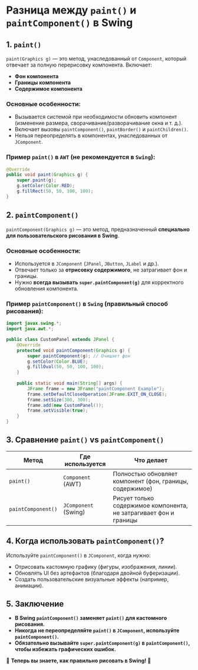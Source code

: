 # Разница между `paint()` и `paintComponent()` в Swing

## 1. `paint()`
`paint(Graphics g)` — это метод, унаследованный от `Component`, который отвечает за полную перерисовку компонента. Включает:
- **Фон компонента**
- **Границы компонента**
- **Содержимое компонента**

### Основные особенности:
- Вызывается системой при необходимости обновить компонент (изменение размера, сворачивание/разворачивание окна и т. д.).
- Включает вызовы `paintComponent()`, `paintBorder()` и `paintChildren()`.
- Нельзя переопределять в компонентах, унаследованных от `JComponent`.

### Пример `paint()` в `AWT` (не рекомендуется в `Swing`):
```java
@Override
public void paint(Graphics g) {
    super.paint(g);
    g.setColor(Color.RED);
    g.fillRect(50, 50, 100, 100);
}
```

## 2. `paintComponent()`
`paintComponent(Graphics g)` — это метод, предназначенный **специально для пользовательского рисования в Swing**.

### Основные особенности:
- Используется в `JComponent` (`JPanel`, `JButton`, `JLabel` и др.).
- Отвечает только за **отрисовку содержимого**, не затрагивает фон и границы.
- Нужно **всегда вызывать `super.paintComponent(g)`** для корректного обновления компонента.

### Пример `paintComponent()` в `Swing` (правильный способ рисования):
```java
import javax.swing.*;
import java.awt.*;

public class CustomPanel extends JPanel {
    @Override
    protected void paintComponent(Graphics g) {
        super.paintComponent(g); // Очищает фон
        g.setColor(Color.BLUE);
        g.fillOval(50, 50, 100, 100);
    }
    
    public static void main(String[] args) {
        JFrame frame = new JFrame("paintComponent Example");
        frame.setDefaultCloseOperation(JFrame.EXIT_ON_CLOSE);
        frame.setSize(300, 300);
        frame.add(new CustomPanel());
        frame.setVisible(true);
    }
}
```

## 3. Сравнение `paint()` vs `paintComponent()`
| Метод              | Где используется       | Что делает |
|-------------------|----------------------|------------|
| `paint()`        | `Component` (AWT)     | Полностью обновляет компонент (фон, границы, содержимое) |
| `paintComponent()` | `JComponent` (Swing)  | Рисует только содержимое компонента, не затрагивает фон и границы |

## 4. Когда использовать `paintComponent()`?
Используйте `paintComponent()` в `JComponent`, когда нужно:
- Отрисовать кастомную графику (фигуры, изображения, линии).
- Обновлять UI без артефактов (благодаря двойной буферизации).
- Создать пользовательские визуальные эффекты (например, анимации).

## 5. Заключение
- **В Swing `paintComponent()` заменяет `paint()` для кастомного рисования.**
- **Никогда не переопределяйте `paint()` в `JComponent`, используйте `paintComponent()`.**
- **Обязательно вызывайте `super.paintComponent(g)` в `paintComponent()`, чтобы избежать графических ошибок.**

🎨 **Теперь вы знаете, как правильно рисовать в Swing! 🚀**